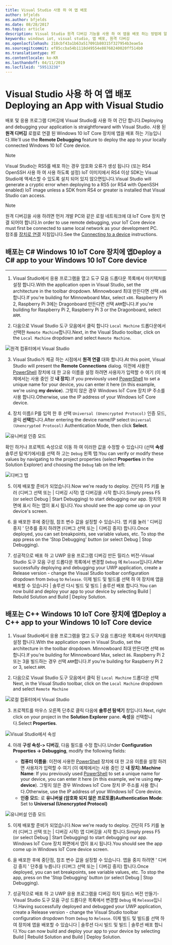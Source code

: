 ```yaml
---
title: Visual Studio 사용 하 여 앱 배포
author: bfjelds
ms.author: bfjelds
ms.date: 08/28/2017
ms.topic: article
description: Visual Studio 원격 디버깅 기능을 사용 하 여 앱을 배포 하는 방법에 알아봅니다.
keywords: windows iot, visual studio, 앱 배포, 원격 디버깅
ms.openlocfilehash: 218cbf43a1b63a517091b80315f327954b3eae5a
ms.sourcegitcommit: ef85ccba54b1118d49554e88768240020ff514b0
ms.translationtype: MT
ms.contentlocale: ko-KR
ms.lasthandoff: 04/11/2019
ms.locfileid: "59513238"
---
```

# <a name="deploying-an-app-with-visual-studio"></a><span data-ttu-id="e12a4-104">Visual Studio 사용 하 여 앱 배포</span><span class="sxs-lookup"><span data-stu-id="e12a4-104">Deploying an App with Visual Studio</span></span>

<span data-ttu-id="e12a4-105">배포 및 응용 프로그램 디버깅에 Visual Studio를 사용 하 여 간단 합니다.</span><span class="sxs-lookup"><span data-stu-id="e12a4-105">Deploying and debugging your application is straightforward with Visual Studio.</span></span> <span data-ttu-id="e12a4-106">사용 된 **원격 디버깅** 로컬로 연결 된 Windows 10 IoT Core 장치에 앱을 배포 하는 기능입니다.</span><span class="sxs-lookup"><span data-stu-id="e12a4-106">We'll use the **Remote Debugging** feature to deploy the app to your locally connected Windows 10 IoT Core device.</span></span> 

> [!NOTE]
> <span data-ttu-id="e12a4-107">Visual Studio는 RS5를 배포 하는 경우 암호화 오류가 생성 됩니다 (또는 RS4 OpenSSH 사용 하 여 사용 하도록 설정) IoT 이미지에서 RS4 이상 SDK는 Visual Studio에 액세스할 수 있도록 설치 되어 있지 않으면입니다.</span><span class="sxs-lookup"><span data-stu-id="e12a4-107">Visual Studio will generate a cryptic error when deploying to a RS5 (or RS4 with OpenSSH enabled) IoT image unless a SDK from RS4 or greater is installed that Visual Studio can access.</span></span>

> [!NOTE]
> <span data-ttu-id="e12a4-108">원격 디버깅을 사용 하려면 먼저 개발 PC와 같은 로컬 네트워크에 대 IoT Core 장치 연결 되어야 합니다.</span><span class="sxs-lookup"><span data-stu-id="e12a4-108">In order to use remote debugging, your IoT Core device must first be connected to same local network as your development PC.</span></span>  
><span data-ttu-id="e12a4-109">참조를 [장치로 연결](../connect-your-device/SetupWiFi.md) 지침입니다.</span><span class="sxs-lookup"><span data-stu-id="e12a4-109">See the [Connecting to a device](../connect-your-device/SetupWiFi.md) instructions.</span></span>

## <a name="deploy-a-c-app-to-your-windows-10-iot-core-device"></a><span data-ttu-id="e12a4-110">배포는 C# Windows 10 IoT Core 장치에 앱</span><span class="sxs-lookup"><span data-stu-id="e12a4-110">Deploy a C# app to your Windows 10 IoT Core device</span></span> 
___

1. <span data-ttu-id="e12a4-111">Visual Studio에서 응용 프로그램을 열고 도구 모음 드롭다운 목록에서 아키텍처를 설정 합니다.</span><span class="sxs-lookup"><span data-stu-id="e12a4-111">With the application open in Visual Studio, set the architecture in the toolbar dropdown.</span></span> <span data-ttu-id="e12a4-112">Minnowboard 최대 만든다면 선택 `x86`합니다.</span><span class="sxs-lookup"><span data-stu-id="e12a4-112">If you're building for Minnowboard Max, select `x86`.</span></span> <span data-ttu-id="e12a4-113">Raspberry Pi 2, Raspberry Pi 3에는 Dragonboard 만든다면 선택 `ARM`합니다.</span><span class="sxs-lookup"><span data-stu-id="e12a4-113">If you're building for Raspberry Pi 2, Raspberry Pi 3 or the Dragonboard, select `ARM`.</span></span>

2. <span data-ttu-id="e12a4-114">다음으로 Visual Studio 도구 모음에서 클릭 합니다 `Local Machine` 드롭다운에서 선택한 `Remote Machine`합니다.</span><span class="sxs-lookup"><span data-stu-id="e12a4-114">Next, in the Visual Studio toolbar, click on the `Local Machine` dropdown and select `Remote Machine`.</span></span>

![원격 컴퓨터에서 Visual Studio](../media/AppDeployment/cs-remote-machine-debugging.png)

3. <span data-ttu-id="e12a4-116">Visual Studio가 제공 하는 시점에서 **원격 연결** 대화 합니다.</span><span class="sxs-lookup"><span data-stu-id="e12a4-116">At this point, Visual Studio will present the **Remote Connections** dialog.</span></span> <span data-ttu-id="e12a4-117">이전에 사용한 [PowerShell](../connect-your-device/PowerShell.md) 장치에 대 한 고유 이름을 설정 하려면 사용자가 입력할 수 여기 (이 예제에서는 사용 중인 것 **내 장치**).</span><span class="sxs-lookup"><span data-stu-id="e12a4-117">If you previously used [PowerShell](../connect-your-device/PowerShell.md) to set a unique name for your device, you can enter it here (in this example, we're using **my device**).</span></span> <span data-ttu-id="e12a4-118">그렇지 않은 경우 Windows IoT Core 장치 IP 주소를 사용 합니다.</span><span class="sxs-lookup"><span data-stu-id="e12a4-118">Otherwise, use the IP address of your Windows IoT Core device.</span></span>

4. <span data-ttu-id="e12a4-119">장치 이름/i P를 입력 한 후 선택 `Universal (Unencrypted Protocol)` 인증 모드, 클릭 **선택**합니다.</span><span class="sxs-lookup"><span data-stu-id="e12a4-119">After entering the device name/IP select `Universal (Unencrypted Protocol)` Authentication Mode, then click **Select**.</span></span> 

![유니버설 인증 모드](../media/AppDeployment/cs-remote-connections.png)

<span data-ttu-id="e12a4-121">확인 하거나 프로젝트 속성으로 이동 하 여 이러한 값을 수정할 수 있습니다 (선택 **속성** 솔루션 탐색기에서)를 선택 하 고는 `Debug` 왼쪽 탭:</span><span class="sxs-lookup"><span data-stu-id="e12a4-121">You can verify or modify these values by navigating to the project properties (select **Properties** in the Solution Explorer) and choosing the `Debug` tab on the left:</span></span>

![디버그 탭](../media/AppDeployment/cs-debug-project-properties.png)

5. <span data-ttu-id="e12a4-123">이제 배포할 준비가 되었습니다.</span><span class="sxs-lookup"><span data-stu-id="e12a4-123">Now we're ready to deploy.</span></span> <span data-ttu-id="e12a4-124">간단히 F5 키를 눌러 (디버그 선택 또는 \| 디버깅 시작) 앱 디버깅을 시작 합니다.</span><span class="sxs-lookup"><span data-stu-id="e12a4-124">Simply press F5 (or select Debug \| Start Debugging) to start debugging our app.</span></span> <span data-ttu-id="e12a4-125">장치의 화면에 표시 하는 앱이 표시 됩니다.</span><span class="sxs-lookup"><span data-stu-id="e12a4-125">You should see the app come up on your device's screen.</span></span>

6. <span data-ttu-id="e12a4-126">을 배포한 후에 중단점, 참조 변수 값을 설정할 수 있습니다. 앱 키를 눌러 ' 디버깅 중지 ' 단추를 중지 하려면 (디버그 선택 또는 \| 디버깅 중지) 합니다.</span><span class="sxs-lookup"><span data-stu-id="e12a4-126">Once deployed, you can set breakpoints, see variable values, etc. To stop the app press on the 'Stop Debugging' button (or select Debug \| Stop Debugging).</span></span>

7. <span data-ttu-id="e12a4-127">성공적으로 배포 하 고 UWP 응용 프로그램 디버깅 만든 릴리스 버전-Visual Studio 도구 모음 구성 드롭다운 목록에서 변경할 `Debug` 에 `Release`입니다.</span><span class="sxs-lookup"><span data-stu-id="e12a4-127">After successfully deploying and debugging your UWP application, create a Release version - change the Visual Studio toolbar configuration dropdown from `Debug` to `Release`.</span></span>  <span data-ttu-id="e12a4-128">이제 빌드 및 빌드를 선택 하 여 장치에 앱을 배포할 수 있습니다 \| 솔루션 다시 빌드 및 빌드 \| 솔루션 배포 합니다.</span><span class="sxs-lookup"><span data-stu-id="e12a4-128">You can now build and deploy your app to your device by selecting Build \| Rebuild Solution and Build \| Deploy Solution.</span></span>

## <a name="deploy-a-c-app-to-your-windows-10-iot-core-device"></a><span data-ttu-id="e12a4-129">배포는 C++ Windows 10 IoT Core 장치에 앱</span><span class="sxs-lookup"><span data-stu-id="e12a4-129">Deploy a C++ app to your Windows 10 IoT Core device</span></span>

1. <span data-ttu-id="e12a4-130">Visual Studio에서 응용 프로그램을 열고 도구 모음 드롭다운 목록에서 아키텍처를 설정 합니다.</span><span class="sxs-lookup"><span data-stu-id="e12a4-130">With the application open in Visual Studio, set the architecture in the toolbar dropdown.</span></span> <span data-ttu-id="e12a4-131">Minnowboard 최대 만든다면 선택 `86`합니다.</span><span class="sxs-lookup"><span data-stu-id="e12a4-131">If you're building for Minnowboard Max, select `86`.</span></span> <span data-ttu-id="e12a4-132">Raspberry Pi 2 또는 3을 빌드하는 경우 선택 `ARM`합니다.</span><span class="sxs-lookup"><span data-stu-id="e12a4-132">If you're building for Raspberry Pi 2 or 3, select `ARM`.</span></span>

2. <span data-ttu-id="e12a4-133">다음으로 Visual Studio 도구 모음에서 클릭 된 `Local Machine` 드롭다운 선택</span><span class="sxs-lookup"><span data-stu-id="e12a4-133">Next, in the Visual Studio toolbar, click on the `Local Machine` dropdown and select</span></span> `Remote Machine`

![로컬 컴퓨터에서 Visual Studio](../media/AppDeployment/cpp-remote-machine-debugging.png)

3. <span data-ttu-id="e12a4-135">프로젝트를 마우스 오른쪽 단추로 클릭 다음에 **솔루션 탐색기** 창입니다.</span><span class="sxs-lookup"><span data-stu-id="e12a4-135">Next, right click on your project in the **Solution Explorer** pane.</span></span> <span data-ttu-id="e12a4-136">**속성**을 선택합니다.</span><span class="sxs-lookup"><span data-stu-id="e12a4-136">Select **Properties**.</span></span> 

![Visual Studio에서 속성](../media/AppDeployment/cpp-project-properties.png)

4. <span data-ttu-id="e12a4-138">아래 **구성 속성-> 디버깅**, 다음 필드를 수정 합니다.</span><span class="sxs-lookup"><span data-stu-id="e12a4-138">Under **Configuration Properties -> Debugging**, modify the following fields:</span></span>

    * <span data-ttu-id="e12a4-139">**컴퓨터 이름을**: 이전에 사용한 [PowerShell](../connect-your-device/PowerShell.md) 장치에 대 한 고유 이름을 설정 하려면 사용자가 입력할 수 여기 (이 예제에서는 사용 중인 것 **내 장치**).</span><span class="sxs-lookup"><span data-stu-id="e12a4-139">**Machine Name**: If you previously used [PowerShell](../connect-your-device/PowerShell.md) to set a unique name for your device, you can enter it here (in this example, we're using **my-device**).</span></span> <span data-ttu-id="e12a4-140">그렇지 않은 경우 Windows IoT Core 장치 IP 주소를 사용 합니다.</span><span class="sxs-lookup"><span data-stu-id="e12a4-140">Otherwise, use the IP address of your Windows IoT Core device.</span></span>
    * <span data-ttu-id="e12a4-141">**인증 모드**: 로 **유니버설 (암호화 되지 않은 프로토콜)**</span><span class="sxs-lookup"><span data-stu-id="e12a4-141">**Authentication Mode**: Set to **Universal (Unencrypted Protocol)**</span></span>
    
![유니버설 인증 모드](../media/AppDeployment/cpp-debug-project-properties.png)

5. <span data-ttu-id="e12a4-143">이제 배포할 준비가 되었습니다.</span><span class="sxs-lookup"><span data-stu-id="e12a4-143">Now we're ready to deploy.</span></span> <span data-ttu-id="e12a4-144">간단히 F5 키를 눌러 (디버그 선택 또는 \| 디버깅 시작) 앱 디버깅을 시작 합니다.</span><span class="sxs-lookup"><span data-stu-id="e12a4-144">Simply press F5 (or select Debug \| Start Debugging) to start debugging our app.</span></span> <span data-ttu-id="e12a4-145">Windows IoT Core 장치 화면에서 앱이 표시 됩니다.</span><span class="sxs-lookup"><span data-stu-id="e12a4-145">You should see the app come up in Windows IoT Core device screen.</span></span>

6. <span data-ttu-id="e12a4-146">을 배포한 후에 중단점, 참조 변수 값을 설정할 수 있습니다. 앱을 중지 하려면 ' 디버깅 중지 ' 단추를 누릅니다 (디버그 선택 또는 \| 디버깅 중지) 합니다.</span><span class="sxs-lookup"><span data-stu-id="e12a4-146">Once deployed, you can set breakpoints, see variable values, etc. To stop the app, press on the 'Stop Debugging' button (or select Debug \| Stop Debugging).</span></span>

7. <span data-ttu-id="e12a4-147">성공적으로 배포 하 고 UWP 응용 프로그램을 디버깅 하지 릴리스 버전 만들기-Visual Studio 도구 모음 구성 드롭다운 목록에서 변경할 `Debug` 에 `Release`입니다.</span><span class="sxs-lookup"><span data-stu-id="e12a4-147">Having successfully deployed and debugged your UWP application, create a Release version - change the Visual Studio toolbar configuration dropdown from `Debug` to `Release`.</span></span>  <span data-ttu-id="e12a4-148">이제 빌드 및 빌드를 선택 하 여 장치에 앱을 배포할 수 있습니다 \| 솔루션 다시 빌드 및 빌드 \| 솔루션 배포 합니다.</span><span class="sxs-lookup"><span data-stu-id="e12a4-148">You can now build and deploy your app to your device by selecting Build \| Rebuild Solution and Build \| Deploy Solution.</span></span>

